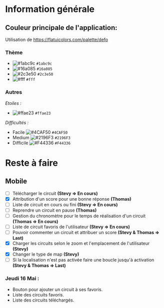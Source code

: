 # Information générale
## Couleur principale de l'application:
Utilisation de https://flatuicolors.com/palette/defo
### Thème
- ![#1abc9c](https://placehold.it/15/1abc9c/000000?text=+) `#1abc9c`
- ![#16a085](https://placehold.it/15/16a085/000000?text=+) `#16a085`
- ![#2c3e50](https://placehold.it/15/2c3e50/000000?text=+) `#2c3e50`
- ![#fff](https://placehold.it/15/fff/000000?text=+) `#fff`
### Autres
*Etoiles :*
- ![#ffae23](https://placehold.it/15/ffae23/000000?text=+) `#ffae23`

*Difficultés :*
- Facile ![#4CAF50](https://placehold.it/15/4CAF50/000000?text=+) `#4CAF50`
- Medium ![#2196F3](https://placehold.it/15/2196F3/000000?text=+) `#2196F3`
- Difficile ![#F44336](https://placehold.it/15/F44336/000000?text=+) `#F44336`

# Reste à faire
## Mobile

- [ ] Télécharger le circuit **(Stevy => En cours)**
- [X] Attribution d'un score pour une bonne réponse **(Thomas)**
- [ ] Liste de circuit en cours ou fini **(Stevy => En cours)**
- [ ] Reprendre un circuit en pause **(Thomas)**
- [ ] Gestion du chronomètre pour le temps de réalisation d'un circuit **(Thomas => En cours)**
- [ ] Liste de circuit favoris de l'utilisateur **(Stevy => En cours)**
- [ ] Pouvoir commenter un circuit et attribuer un score **(Stevy & Thomas => Last)**
- [x] Charger les circuits selon le zoom et l'emplacement de l'utilisateur **(Stevy)**
- [x] Changer le type de map **(Stevy)**
- [ ] Si la localisation n'est pas activée faire une boucle jusqu'à activation **(Stevy & Thomas => Last)**

### Jeudi 16 Mai : 

- Bouton pour ajouter un circuit à ses favoris.
- Liste des circuits favoris.
- Liste des circuits téléchargés.